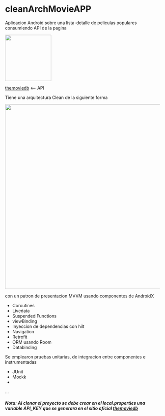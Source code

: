 # cleanArchMovieAPP

Aplicacion Android sobre una lista-detalle de peliculas populares consumiendo API de la pagina

<img src="https://www.themoviedb.org/assets/2/v4/logos/v2/blue_square_2-d537fb228cf3ded904ef09b136fe3fec72548ebc1fea3fbbd1ad9e36364db38b.svg" width="150">

[themoviedb](https://developers.themoviedb.org/3/movies/get-popular-movies)  <-- API


Tiene una arquitectura Clean de la siguiente forma

<img src="https://user-images.githubusercontent.com/21035435/69536839-9f4c8e80-0fa0-11ea-85ee-d7823e5a46b0.png" width="600">

con un patron de presentacion MVVM
usando componentes de AndroidX

* Coroutines
* Livedata
* Suspended Functions
* viewBinding
* Inyeccion de dependencias con hilt
* Navigation
* Retrofit
* ORM usando Room
* Databinding

Se emplearon pruebas unitarias, de integracion entre componentes e instrumentadas 
* JUnit
* Mockk
* 
...

##### Nota: Al clonar el proyecto se debe crear en el local.properties una variable API_KEY que se generara en el sitio oficial [themoviedb](https://developers.themoviedb.org/3/movies/get-popular-movies)
